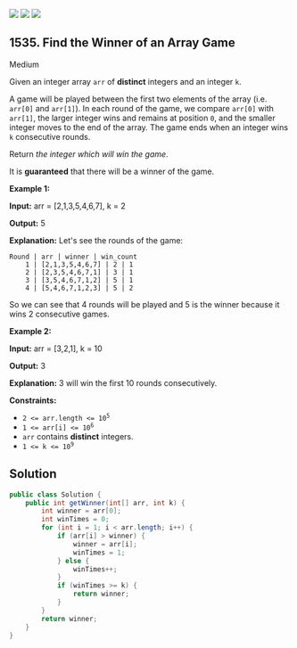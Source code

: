[![](https://img.shields.io/github/stars/javadev/LeetCode-in-Java?label=Stars&style=flat-square)](https://github.com/javadev/LeetCode-in-Java)
[![](https://img.shields.io/github/forks/javadev/LeetCode-in-Java?label=Fork%20me%20on%20GitHub%20&style=flat-square)](https://github.com/javadev/LeetCode-in-Java/fork)
[![](https://img.shields.io/badge/-LeetCode%20in%20Kotlin-blue?style=flat-square)](https://github.com/javadev/LeetCode-in-Kotlin)

## 1535\. Find the Winner of an Array Game

Medium

Given an integer array `arr` of **distinct** integers and an integer `k`.

A game will be played between the first two elements of the array (i.e. `arr[0]` and `arr[1]`). In each round of the game, we compare `arr[0]` with `arr[1]`, the larger integer wins and remains at position `0`, and the smaller integer moves to the end of the array. The game ends when an integer wins `k` consecutive rounds.

Return _the integer which will win the game_.

It is **guaranteed** that there will be a winner of the game.

**Example 1:**

**Input:** arr = [2,1,3,5,4,6,7], k = 2

**Output:** 5

**Explanation:** Let's see the rounds of the game: 


    Round | arr | winner | win_count
        1 | [2,1,3,5,4,6,7] | 2 | 1 
        2 | [2,3,5,4,6,7,1] | 3 | 1 
        3 | [3,5,4,6,7,1,2] | 5 | 1 
        4 | [5,4,6,7,1,2,3] | 5 | 2 

So we can see that 4 rounds will be played and 5 is the winner because it wins 2 consecutive games.

**Example 2:**

**Input:** arr = [3,2,1], k = 10

**Output:** 3

**Explanation:** 3 will win the first 10 rounds consecutively.

**Constraints:**

*   <code>2 <= arr.length <= 10<sup>5</sup></code>
*   <code>1 <= arr[i] <= 10<sup>6</sup></code>
*   `arr` contains **distinct** integers.
*   <code>1 <= k <= 10<sup>9</sup></code>

## Solution

```java
public class Solution {
    public int getWinner(int[] arr, int k) {
        int winner = arr[0];
        int winTimes = 0;
        for (int i = 1; i < arr.length; i++) {
            if (arr[i] > winner) {
                winner = arr[i];
                winTimes = 1;
            } else {
                winTimes++;
            }
            if (winTimes >= k) {
                return winner;
            }
        }
        return winner;
    }
}
```